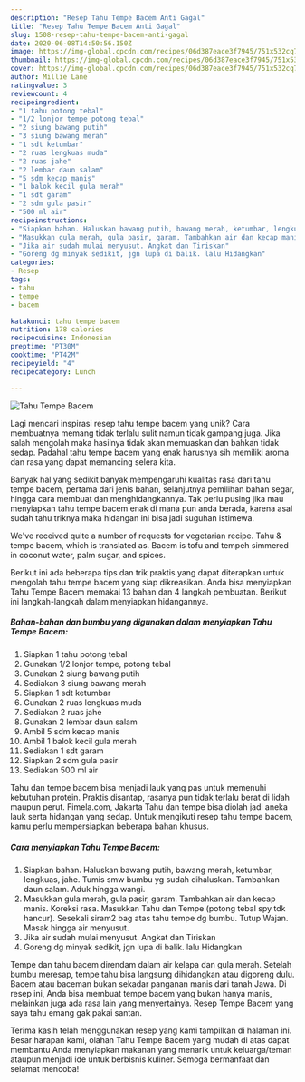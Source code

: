 ```yaml
---
description: "Resep Tahu Tempe Bacem Anti Gagal"
title: "Resep Tahu Tempe Bacem Anti Gagal"
slug: 1508-resep-tahu-tempe-bacem-anti-gagal
date: 2020-06-08T14:50:56.150Z
image: https://img-global.cpcdn.com/recipes/06d387eace3f7945/751x532cq70/tahu-tempe-bacem-foto-resep-utama.jpg
thumbnail: https://img-global.cpcdn.com/recipes/06d387eace3f7945/751x532cq70/tahu-tempe-bacem-foto-resep-utama.jpg
cover: https://img-global.cpcdn.com/recipes/06d387eace3f7945/751x532cq70/tahu-tempe-bacem-foto-resep-utama.jpg
author: Millie Lane
ratingvalue: 3
reviewcount: 4
recipeingredient:
- "1 tahu potong tebal"
- "1/2 lonjor tempe potong tebal"
- "2 siung bawang putih"
- "3 siung bawang merah"
- "1 sdt ketumbar"
- "2 ruas lengkuas muda"
- "2 ruas jahe"
- "2 lembar daun salam"
- "5 sdm kecap manis"
- "1 balok kecil gula merah"
- "1 sdt garam"
- "2 sdm gula pasir"
- "500 ml air"
recipeinstructions:
- "Siapkan bahan. Haluskan bawang putih, bawang merah, ketumbar, lengkuas, jahe. Tumis smw bumbu yg sudah dihaluskan. Tambahkan daun salam. Aduk hingga wangi."
- "Masukkan gula merah, gula pasir, garam. Tambahkan air dan kecap manis. Koreksi rasa. Masukkan Tahu dan Tempe (potong tebal spy tdk hancur). Sesekali siram2 bag atas tahu tempe dg bumbu. Tutup Wajan. Masak hingga air menyusut."
- "Jika air sudah mulai menyusut. Angkat dan Tiriskan"
- "Goreng dg minyak sedikit, jgn lupa di balik. lalu Hidangkan"
categories:
- Resep
tags:
- tahu
- tempe
- bacem

katakunci: tahu tempe bacem 
nutrition: 178 calories
recipecuisine: Indonesian
preptime: "PT30M"
cooktime: "PT42M"
recipeyield: "4"
recipecategory: Lunch

---
```



![Tahu Tempe Bacem](https://img-global.cpcdn.com/recipes/06d387eace3f7945/751x532cq70/tahu-tempe-bacem-foto-resep-utama.jpg)

Lagi mencari inspirasi resep tahu tempe bacem yang unik? Cara membuatnya memang tidak terlalu sulit namun tidak gampang juga. Jika salah mengolah maka hasilnya tidak akan memuaskan dan bahkan tidak sedap. Padahal tahu tempe bacem yang enak harusnya sih memiliki aroma dan rasa yang dapat memancing selera kita.

Banyak hal yang sedikit banyak mempengaruhi kualitas rasa dari tahu tempe bacem, pertama dari jenis bahan, selanjutnya pemilihan bahan segar, hingga cara membuat dan menghidangkannya. Tak perlu pusing jika mau menyiapkan tahu tempe bacem enak di mana pun anda berada, karena asal sudah tahu triknya maka hidangan ini bisa jadi suguhan istimewa.

We&#39;ve received quite a number of requests for vegetarian recipe. Tahu &amp; tempe bacem, which is translated as. Bacem is tofu and tempeh simmered in coconut water, palm sugar, and spices.


Berikut ini ada beberapa tips dan trik praktis yang dapat diterapkan untuk mengolah tahu tempe bacem yang siap dikreasikan. Anda bisa menyiapkan Tahu Tempe Bacem memakai 13 bahan dan 4 langkah pembuatan. Berikut ini langkah-langkah dalam menyiapkan hidangannya.

<!--inarticleads1-->

##### Bahan-bahan dan bumbu yang digunakan dalam menyiapkan Tahu Tempe Bacem:

1. Siapkan 1 tahu potong tebal
1. Gunakan 1/2 lonjor tempe, potong tebal
1. Gunakan 2 siung bawang putih
1. Sediakan 3 siung bawang merah
1. Siapkan 1 sdt ketumbar
1. Gunakan 2 ruas lengkuas muda
1. Sediakan 2 ruas jahe
1. Gunakan 2 lembar daun salam
1. Ambil 5 sdm kecap manis
1. Ambil 1 balok kecil gula merah
1. Sediakan 1 sdt garam
1. Siapkan 2 sdm gula pasir
1. Sediakan 500 ml air


Tahu dan tempe bacem bisa menjadi lauk yang pas untuk memenuhi kebutuhan protein. Praktis disantap, rasanya pun tidak terlalu berat di lidah maupun perut. Fimela.com, Jakarta Tahu dan tempe bisa diolah jadi aneka lauk serta hidangan yang sedap. Untuk mengikuti resep tahu tempe bacem, kamu perlu mempersiapkan beberapa bahan khusus. 

<!--inarticleads2-->

##### Cara menyiapkan Tahu Tempe Bacem:

1. Siapkan bahan. Haluskan bawang putih, bawang merah, ketumbar, lengkuas, jahe. Tumis smw bumbu yg sudah dihaluskan. Tambahkan daun salam. Aduk hingga wangi.
1. Masukkan gula merah, gula pasir, garam. Tambahkan air dan kecap manis. Koreksi rasa. Masukkan Tahu dan Tempe (potong tebal spy tdk hancur). Sesekali siram2 bag atas tahu tempe dg bumbu. Tutup Wajan. Masak hingga air menyusut.
1. Jika air sudah mulai menyusut. Angkat dan Tiriskan
1. Goreng dg minyak sedikit, jgn lupa di balik. lalu Hidangkan


Tempe dan tahu bacem direndam dalam air kelapa dan gula merah. Setelah bumbu meresap, tempe tahu bisa langsung dihidangkan atau digoreng dulu. Bacem atau baceman bukan sekadar panganan manis dari tanah Jawa. Di resep ini, Anda bisa membuat tempe bacem yang bukan hanya manis, melainkan juga ada rasa lain yang menyertainya. Resep Tempe Bacem yang saya tahu emang gak pakai santan. 

Terima kasih telah menggunakan resep yang kami tampilkan di halaman ini. Besar harapan kami, olahan Tahu Tempe Bacem yang mudah di atas dapat membantu Anda menyiapkan makanan yang menarik untuk keluarga/teman ataupun menjadi ide untuk berbisnis kuliner. Semoga bermanfaat dan selamat mencoba!
